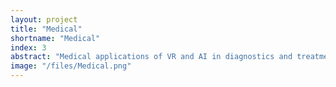```yaml
---
layout: project
title: "Medical"
shortname: "Medical"
index: 3
abstract: "Medical applications of VR and AI in diagnostics and treatment."
image: "/files/Medical.png"
---
```

